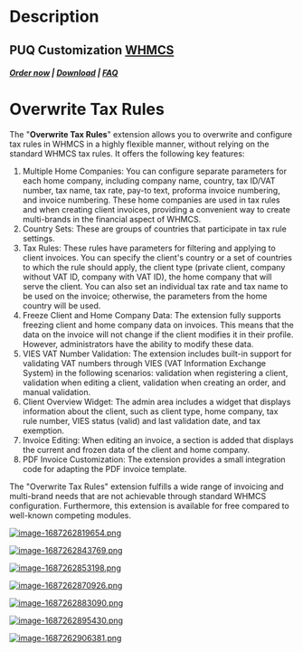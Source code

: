 # Description

## PUQ Customization **[WHMCS](https://puqcloud.com/link.php?id=77)**

#####  [Order now](https://puqcloud.com/whmcs-addon-puq-customization.php) | [Download](https://download.puqcloud.com/WHMCS/addons/PUQ-Customization/) | [FAQ](https://faq.puqcloud.com/)

# Overwrite Tax Rules

The "**Overwrite Tax Rules**" extension allows you to overwrite and configure tax rules in WHMCS in a highly flexible manner, without relying on the standard WHMCS tax rules. It offers the following key features:

1. Multiple Home Companies: You can configure separate parameters for each home company, including company name, country, tax ID/VAT number, tax name, tax rate, pay-to text, proforma invoice numbering, and invoice numbering. These home companies are used in tax rules and when creating client invoices, providing a convenient way to create multi-brands in the financial aspect of WHMCS.
2. Country Sets: These are groups of countries that participate in tax rule settings.
3. Tax Rules: These rules have parameters for filtering and applying to client invoices. You can specify the client's country or a set of countries to which the rule should apply, the client type (private client, company without VAT ID, company with VAT ID), the home company that will serve the client. You can also set an individual tax rate and tax name to be used on the invoice; otherwise, the parameters from the home country will be used.
4. Freeze Client and Home Company Data: The extension fully supports freezing client and home company data on invoices. This means that the data on the invoice will not change if the client modifies it in their profile. However, administrators have the ability to modify these data.
5. VIES VAT Number Validation: The extension includes built-in support for validating VAT numbers through VIES (VAT Information Exchange System) in the following scenarios: validation when registering a client, validation when editing a client, validation when creating an order, and manual validation.
6. Client Overview Widget: The admin area includes a widget that displays information about the client, such as client type, home company, tax rule number, VIES status (valid) and last validation date, and tax exemption.
7. Invoice Editing: When editing an invoice, a section is added that displays the current and frozen data of the client and home company.
8. PDF Invoice Customization: The extension provides a small integration code for adapting the PDF invoice template.

The "Overwrite Tax Rules" extension fulfills a wide range of invoicing and multi-brand needs that are not achievable through standard WHMCS configuration. Furthermore, this extension is available for free compared to well-known competing modules.

[![image-1687262819654.png](https://doc.puq.info/uploads/images/gallery/2023-06/scaled-1680-/image-1687262819654.png)](https://doc.puq.info/uploads/images/gallery/2023-06/image-1687262819654.png)

[![image-1687262843769.png](https://doc.puq.info/uploads/images/gallery/2023-06/scaled-1680-/image-1687262843769.png)](https://doc.puq.info/uploads/images/gallery/2023-06/image-1687262843769.png)

[![image-1687262853198.png](https://doc.puq.info/uploads/images/gallery/2023-06/scaled-1680-/image-1687262853198.png)](https://doc.puq.info/uploads/images/gallery/2023-06/image-1687262853198.png)

[![image-1687262870926.png](https://doc.puq.info/uploads/images/gallery/2023-06/scaled-1680-/image-1687262870926.png)](https://doc.puq.info/uploads/images/gallery/2023-06/image-1687262870926.png)

[![image-1687262883090.png](https://doc.puq.info/uploads/images/gallery/2023-06/scaled-1680-/image-1687262883090.png)](https://doc.puq.info/uploads/images/gallery/2023-06/image-1687262883090.png)

[![image-1687262895430.png](https://doc.puq.info/uploads/images/gallery/2023-06/scaled-1680-/image-1687262895430.png)](https://doc.puq.info/uploads/images/gallery/2023-06/image-1687262895430.png)

[![image-1687262906381.png](https://doc.puq.info/uploads/images/gallery/2023-06/scaled-1680-/image-1687262906381.png)](https://doc.puq.info/uploads/images/gallery/2023-06/image-1687262906381.png)
